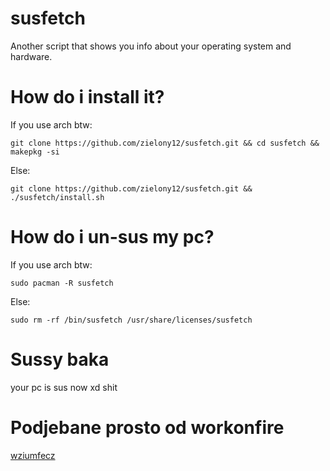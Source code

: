# susfetch
Another script that shows you info about your operating system and hardware.

# How do i install it?
If you use arch btw:

``git clone https://github.com/zielony12/susfetch.git && cd susfetch && makepkg -si``

Else:

``git clone https://github.com/zielony12/susfetch.git && ./susfetch/install.sh``

# How do i un-sus my pc?
If you use arch btw:

``sudo pacman -R susfetch``

Else:

``sudo rm -rf /bin/susfetch /usr/share/licenses/susfetch``

# Sussy baka 
your pc is sus now xd shit

# Podjebane prosto od workonfire
<a href="https://github.com/workonfire/wziumfecz">wziumfecz</a>
